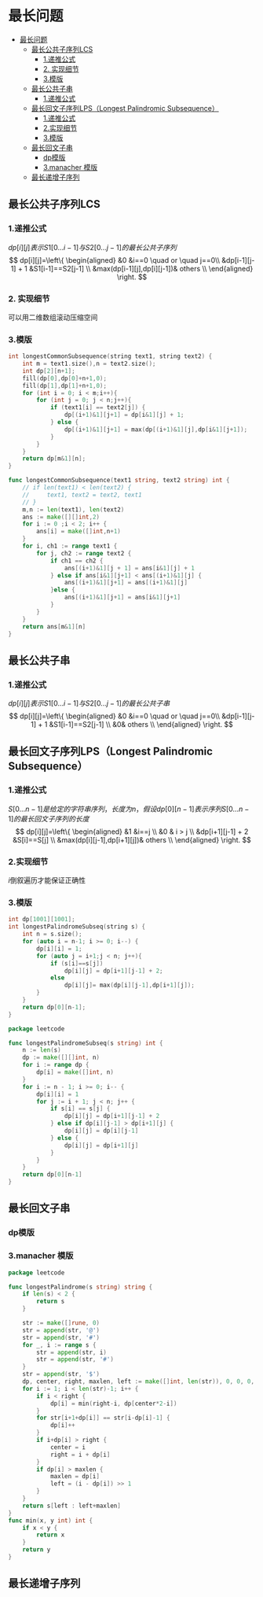 # 最长问题 #
- [最长问题](#最长问题)
  - [最长公共子序列LCS](#最长公共子序列lcs)
    - [1.递推公式](#1递推公式)
    - [2. 实现细节](#2-实现细节)
    - [3.模版](#3模版)
  - [最长公共子串](#最长公共子串)
    - [1.递推公式](#1递推公式-1)
  - [最长回文子序列LPS（Longest Palindromic Subsequence）](#最长回文子序列lpslongest-palindromic-subsequence)
    - [1.递推公式](#1递推公式-2)
    - [2.实现细节](#2实现细节)
    - [3.模版](#3模版-1)
  - [最长回文子串](#最长回文子串)
    - [dp模版](#dp模版)
    - [3.manacher 模版](#3manacher-模版)
  - [最长递增子序列](#最长递增子序列)
## 最长公共子序列LCS ##
### 1.递推公式 ###
$dp[i][j]表示S1[0...i-1]与S2[0...j-1]的最长公共子序列$
$$ dp[i][j]=\left\{
\begin{aligned}
&0 &i==0 \quad or \quad j==0\\
&dp[i-1][j-1] + 1 &S1[i-1]==S2[j-1] \\
&max(dp[i-1][j],dp[i][j-1])& others \\
\end{aligned}
\right.
$$
### 2. 实现细节
可以用二维数组滚动压缩空间
### 3.模版
```c++
int longestCommonSubsequence(string text1, string text2) {
    int m = text1.size(),n = text2.size();
    int dp[2][n+1];
    fill(dp[0],dp[0]+n+1,0);
    fill(dp[1],dp[1]+n+1,0);
    for (int i = 0; i < m;i++){
        for (int j = 0; j < n;j++){
            if (text1[i] == text2[j]) {
                dp[(i+1)&1][j+1] = dp[i&1][j] + 1;
            } else {
                dp[(i+1)&1][j+1] = max(dp[(i+1)&1][j],dp[i&1][j+1]);
            }
        }
    }
    return dp[m&1][n];
}
```
```go
func longestCommonSubsequence(text1 string, text2 string) int {
    // if len(text1) < len(text2) {
    //     text1, text2 = text2, text1
    // }
    m,n := len(text1), len(text2)
    ans := make([][]int,2)
    for i := 0 ;i < 2; i++ {
        ans[i] = make([]int,n+1)
    }
    for i, ch1 := range text1 {
        for j, ch2 := range text2 {
            if ch1 == ch2 {
                ans[(i+1)&1][j + 1] = ans[i&1][j] + 1
            } else if ans[i&1][j+1] < ans[(i+1)&1][j] {
                ans[(i+1)&1][j+1] = ans[(i+1)&1][j]
            }else {
                ans[(i+1)&1][j+1] = ans[i&1][j+1]
            }
        }
    }
    return ans[m&1][n]
}
```
## 最长公共子串 ##
### 1.递推公式 ###
$dp[i][j]表示S1[0...i-1]与S2[0...j-1]的最长公共子串$
$$ dp[i][j]=\left\{
\begin{aligned}
&0 &i==0 \quad or \quad j==0\\
&dp[i-1][j-1] + 1 &S1[i-1]==S2[j-1] \\
&0& others \\
\end{aligned}
\right.
$$
## 最长回文子序列LPS（Longest Palindromic Subsequence） ##
### 1.递推公式 ###
$S[0...n-1]是给定的字符串序列，长度为n，假设dp[0][n-1]表示序列S[0...n-1]的最长回文子序列的长度$
$$ dp[i][j]=\left\{
\begin{aligned}
&1 &i==j \\
&0 & i > j \\
&dp[i+1][j-1] + 2 &S[i]==S[j] \\
&max(dp[i][j-1],dp[i+1][j])& others \\
\end{aligned}
\right.
$$
### 2.实现细节
$i$倒叙遍历才能保证正确性
### 3.模版
```c++
int dp[1001][1001];
int longestPalindromeSubseq(string s) {
    int n = s.size();
    for (auto i = n-1; i >= 0; i--) {
        dp[i][i] = 1;
        for (auto j = i+1;j < n; j++){
            if (s[i]==s[j])
                dp[i][j] = dp[i+1][j-1] + 2;
            else
                dp[i][j]= max(dp[i][j-1],dp[i+1][j]);
        }
    }
    return dp[0][n-1];
}
```
```go
package leetcode

func longestPalindromeSubseq(s string) int {
	n := len(s)
	dp := make([][]int, n)
	for i := range dp {
		dp[i] = make([]int, n)
	}
	for i := n - 1; i >= 0; i-- {
		dp[i][i] = 1
		for j := i + 1; j < n; j++ {
			if s[i] == s[j] {
				dp[i][j] = dp[i+1][j-1] + 2
			} else if dp[i][j-1] > dp[i+1][j] {
				dp[i][j] = dp[i][j-1]
			} else {
				dp[i][j] = dp[i+1][j]
			}
		}
	}
	return dp[0][n-1]
}

```
## 最长回文子串 ##
### dp模版 ###
### 3.manacher 模版 ###
```go
package leetcode

func longestPalindrome(s string) string {
	if len(s) < 2 {
		return s
	}

	str := make([]rune, 0)
	str = append(str, '@')
	str = append(str, '#')
	for _, i := range s {
		str = append(str, i)
		str = append(str, '#')
	}
	str = append(str, '$')
	dp, center, right, maxlen, left := make([]int, len(str)), 0, 0, 0, 0
	for i := 1; i < len(str)-1; i++ {
		if i < right {
			dp[i] = min(right-i, dp[center*2-i])
		}
		for str[i+1+dp[i]] == str[i-dp[i]-1] {
			dp[i]++
		}
		if i+dp[i] > right {
			center = i
			right = i + dp[i]
		}
		if dp[i] > maxlen {
			maxlen = dp[i]
			left = (i - dp[i]) >> 1
		}
	}
	return s[left : left+maxlen]
}
func min(x, y int) int {
	if x < y {
		return x
	}
	return y
}

```
## 最长递增子序列
